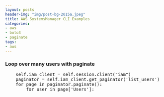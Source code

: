 ```yaml
---
layout: posts
header-img: "img/post-bg-2015a.jpeg"
title: AWS SystemsManager CLI Examples
categories:
- aws
- boto3
- paginate
tags:
- aws
---
```

### Loop over many users with paginate
<pre>
    self.iam_client = self.session.client("iam")
    paginator = self.iam_client.get_paginator('list_users')
    for page in paginator.paginate():
        for user in page['Users']:
</pre>